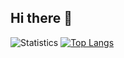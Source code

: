 ## Hi there 👋

![Statistics](https://github-readme-stats.vercel.app/api?username=HUANGLIZI&theme=highcontrast)  [![Top Langs](https://github-readme-stats.vercel.app/api/top-langs/?username=HUANGLIZI&&hide=javascript,css,html&layout=compact&theme=highcontrast)](https://github.com/anuraghazra/github-readme-stats)
